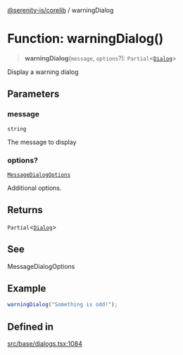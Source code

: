 [@serenity-is/corelib](../README.md) / warningDialog

# Function: warningDialog()

> **warningDialog**(`message`, `options`?): `Partial`\<[`Dialog`](../classes/Dialog.md)\>

Display a warning dialog

## Parameters

### message

`string`

The message to display

### options?

[`MessageDialogOptions`](../interfaces/MessageDialogOptions.md)

Additional options.

## Returns

`Partial`\<[`Dialog`](../classes/Dialog.md)\>

## See

MessageDialogOptions

## Example

```ts
warningDialog("Something is odd!");
```

## Defined in

[src/base/dialogs.tsx:1084](https://github.com/serenity-is/serenity/blob/master/packages/corelib/src/base/dialogs.tsx#L1084)
